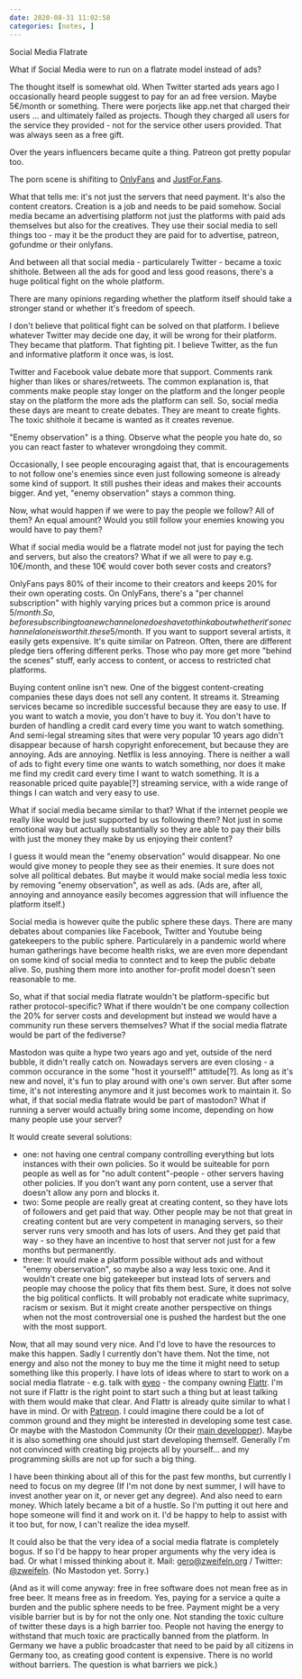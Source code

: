 ```yaml
---
date: 2020-08-31 11:02:58
categories: [notes, ]
---
```

Social Media Flatrate

What if Social Media were to run on a flatrate model instead of ads?

The thought itself is somewhat old. When Twitter started ads years ago I occasionally heard people suggest to pay for an ad free version. Maybe 5€/month or something.
There were porjects like app.net that charged their users … and ultimately failed as projects.
Though they charged all users for the service they provided - not for the service other users provided. That was always seen as a free gift.

Over the years influencers became quite a thing. Patreon got pretty popular too.

The porn scene is shifiting to <a href="https://onlyfans.com/">OnlyFans</a> and <a href="https://justfor.fans/">JustFor.Fans</a>.

What that tells me: it's not just the servers that need payment. It's also the content creators. Creation is a job and needs to be paid somehow. Social media became an advertising platform not just the platforms with paid ads themselves but also for the creatives. They use their social media to sell things too - may it be the product they are paid for to advertise, patreon, gofundme or their onlyfans.

And between all that social media - particularely Twitter - became a toxic shithole. Between all the ads for good and less good reasons, there's a huge political fight on the whole platform.

There are many opinions regarding whether the platform itself should take a stronger stand or whether it's freedom of speech.

I don't believe that political fight can be solved on that platform. I believe whatever Twitter may decide one day, it will be wrong for their platform. They became that platform. That fighting pit. I believe Twitter, as the fun and informative platform it once was, is lost.

Twitter and Facebook value debate more that support. Comments rank higher than likes or shares/retweets. The common explanation is, that comments make people stay longer on the platform and the longer people stay on the platform the more ads the platform can sell. So, social media these days are meant to create debates. They are meant to create fights. The toxic shithole it became is wanted as it creates revenue.

"Enemy observation" is a thing. Observe what the people you hate do, so you can react faster to whatever wrongdoing they commit.

Occasionally, I see people encouraging agaist that, that is encouragements to not follow one's enemies since even just following someone is already some kind of support. It still pushes their ideas and makes their accounts bigger. And yet, "enemy observation" stays a common thing.

Now, what would happen if we were to pay the people we follow? All of them? An equal amount?
Would you still follow your enemies knowing you would have to pay them?

What if social media would be a flatrate model not just for paying the tech and servers, but also the creators?
What if we all were to pay e.g. 10€/month, and these 10€ would cover both sever costs and creators?

OnlyFans pays 80% of their income to their creators and keeps 20% for their own operating costs. On OnlyFans, there's a "per channel subscription" with highly varying prices but a common price is around 5$/month.
So, before subscribing to a new channel one does have to think about whether it's one channel alone is worth it. these 5$/month. If you want to support several artists, it easily gets expensive.
It's quite similar on Patreon. Often, there are different pledge tiers offering different perks. Those who pay more get more "behind the scenes" stuff, early access to content, or access to restricted chat platforms.

Buying content online isn't new. One of the biggest content-creating companies these days does not sell any content. It streams it.
Streaming services became so incredible successful because they are easy to use. If you want to watch a movie, you don't have to buy it. You don't have to burden of handling a credit card every time you want to watch something.
And semi-legal streaming sites that were very popular 10 years ago didn't disappear because of harsh copyright enforecement, but because they are annoying. Ads are annoying. Netflix is less annoying. There is neither a wall of ads to fight every time one wants to watch something, nor does it make me find my credit card every time I want to watch something.
It is a reasonable priced quite payable[?] streaming service, with a wide range of things I can watch and very easy to use.

What if social media became similar to that? What if the internet people we really like would be just supported by us following them? Not just in some emotional way but actually substantially so they are able to pay their bills with just the money they make by us enjoying their content?

I guess it would mean the "enemy observation" would disappear. No one would give money to people they see as their enemies.
It sure does not solve all political debates. But maybe it would make social media less toxic by removing "enemy observation", as well as ads. (Ads are, after all, annoying and annoyance easily becomes aggression that will influence the platform itself.)

Social media is however quite the public sphere these days. There are many debates about companies like Facebook, Twitter and Youtube being gatekeepers to the public sphere. Particularely in a pandemic world where human gatherings have become health risks, we are even more dependant on some kind of social media to conntect and to keep the public debate alive. So, pushing them more into another for-profit model doesn't seen reasonable to me.

So, what if that social media flatrate wouldn't be platform-specific but rather protocol-specific?
What if there wouldn't be one company collection the 20% for server costs and development but instead we would have a community run these servers themselves?
What if the social media flatrate would be part of the fediverse?

Mastodon was quite a hype two years ago and yet, outside of the nerd bubble, it didn't really catch on. Nowadays servers are even closing - a common occurance in the some "host it yourself!" attitude[?]. As long as it's new and novel, it's fun to play around with one's own server. But after some time, it's not interesting anymore and it just becomes work to maintain it.
So what, if that social media flatrate would be part of mastodon? What if running a server would actually bring some income, depending on how many people use your server?

It would create several solutions: 
* one: not having one central company controlling everything but lots instances with their own policies. So it would be suiteable for porn people as well as for "no adult content"-people - other servers having other policies. If you don't want any porn content, use a server that doesn't allow any porn and blocks it.
* two: Some people are really great at creating content, so they have lots of followers and get paid that way. Other people may be not that great in creating content but are very competent in managing servers, so their server runs very smooth and has lots of users. And they get paid that way - so they have an incentive to host that server not just for a few months but permanently.
* three: It would make a platform possible without ads and without "enemy oberservation", so maybe also a way less toxic one. And it wouldn't create one big gatekeeper but instead lots of servers and people may choose the policy that fits them best.
Sure, it does not solve the big political conflicts. It will probably not eradicate white suprimacy, racism or sexism. But it might create another perspective on things when not the most controversial one is pushed the hardest but the one with the most support.

Now, that all may sound very nice. And I'd love to have the resources to make this happen. Sadly I currently don't have them. Not the time, not energy and also not the money to buy me the time it might need to setup something like this properly.
I have lots of ideas where to start to work on a social media flatrate - e.g. talk with <a href="https://eyeo.com/">eyeo</a> - the company owning <a href="https://flattr.com/">Flattr</a>. I'm not sure if Flattr is the right point to start such a thing but at least talking with them would make that clear. And Flattr is already quite similar to what I have in mind.
Or with <a href="https://www.patreon.com/">Patreon</a>. I could imagine there could be a lot of common ground and they might be interested in developing some test case.
Or maybe with the Mastodon Community (Or their <a href="https://zeonfederated.com/">main developper</a>).
Maybe it is also something one should just start developing themself. Generally I'm not convinced with creating big projects all by yourself… and my programming skills are not up for such a big thing.

I have been thinking about all of this for the past few months, but currently I need to focus on my degree (If I'm not done by next summer, I will have to invest another year on it, or never get any degree). And also need to earn money. Which lately became a bit of a hustle.
So I'm putting it out here and hope someone will find it and work on it. I'd be happy to help to assist with it too but, for now, I can't realize the idea myself.

It could also be that the very idea of a social media flatrate is completely bogus. If so I'd be happy to hear proper arguments why the very idea is bad. Or what I missed thinking about it.
Mail: <a href="mailto:gero@zweifeln.org">gero@zweifeln.org</a> / Twitter: <a href="https://twitter.com/zweifeln/">@zweifeln</a>. (No Mastodon yet. Sorry.)

(And as it will come anyway: free in free software does not mean free as in free beer. It means free as in freedom. Yes, paying for a service a quite a burden and the public sphere needs to be free. Payment might be a very visible barrier but is by for not the only one. Not standing the toxic culture of twitter these days is a high barrier too. People not having the energy to withstand that much toxic are practically banned from the platform. In Germany we have a public broadcaster that need to be paid by all citizens in Germany too, as creating good content is expensive.
There is no world without barriers. The question is what barriers we pick.)


